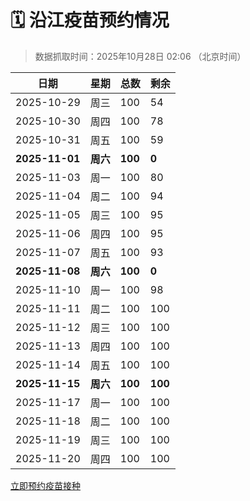 # 🗓️ 沿江疫苗预约情况

> 数据抓取时间：2025年10月28日 02:06 （北京时间）

| 日期 | 星期 | 总数 | 剩余 |
|------|------|------|------|
| 2025-10-29 | 周三 | 100 | 54 |
| 2025-10-30 | 周四 | 100 | 78 |
| 2025-10-31 | 周五 | 100 | 59 |
| **2025-11-01** | **周六** | **100** | **0** |
| 2025-11-03 | 周一 | 100 | 80 |
| 2025-11-04 | 周二 | 100 | 94 |
| 2025-11-05 | 周三 | 100 | 95 |
| 2025-11-06 | 周四 | 100 | 95 |
| 2025-11-07 | 周五 | 100 | 93 |
| **2025-11-08** | **周六** | **100** | **0** |
| 2025-11-10 | 周一 | 100 | 98 |
| 2025-11-11 | 周二 | 100 | 100 |
| 2025-11-12 | 周三 | 100 | 100 |
| 2025-11-13 | 周四 | 100 | 100 |
| 2025-11-14 | 周五 | 100 | 100 |
| **2025-11-15** | **周六** | **100** | **100** |
| 2025-11-17 | 周一 | 100 | 100 |
| 2025-11-18 | 周二 | 100 | 100 |
| 2025-11-19 | 周三 | 100 | 100 |
| 2025-11-20 | 周四 | 100 | 100 |


<div class="button-container">
<a class="btn" href="http://yfzweb.ishequ.net/#/login" target="_blank">立即预约疫苗接种</a>
</div>
